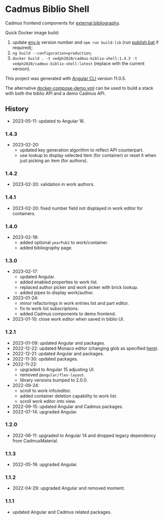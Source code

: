 # Cadmus Biblio Shell

Cadmus frontend components for [external bibliography](https://github.com/vedph/cadmus_biblioapi).

Quick Docker image build:

1. update [env.js](src/env.js) version number and `npm run build-lib` (run [publish.bat](publish.bat) if required);
2. `ng build --configuration=production`;
3. `docker build . -t vedph2020/cadmus-biblio-shell:1.4.3 -t vedph2020/cadmus-biblio-shell:latest` (replace with the current version).

This project was generated with [Angular CLI](https://github.com/angular/angular-cli) version 11.0.5.

The alternative [docker-compose-demo.yml](docker-compose-demo.yml) can be used to build a stack with both the biblio API and a demo Cadmus API.

## History

- 2023-05-11: updated to Angular 16.

### 1.4.3

- 2023-02-20:
  - updated key generation algorithm to reflect API counterpart.
  - use lookup to display selected item (for container) or reset it when just picking an item (for authors).

### 1.4.2

- 2023-02-20: validation in work authors.

### 1.4.1

- 2023-02-20: fixed number field not displayed in work editor for containers.

### 1.4.0

- 2023-02-18:
  - added optional `yearPub2` to work/container.
  - added bibliography page.

### 1.3.0

- 2023-02-17:
  - updated Angular.
  - added enabled properties to work list.
  - replaced author picker and work picker with brick lookup.
  - added pipes to display work/author.
- 2023-01-24:
  - minor refactorings in work entries list and part editor.
  - fix to work list subscriptions.
  - added Cadmus components to demo frontend.
- 2023-01-10: close work editor when saved in biblio UI.

### 1.2.1

- 2023-01-09: updated Angular and packages.
- 2022-12-22: updated Monaco editor (changing glob as specified [here](https://github.com/atularen/ngx-monaco-editor)).
- 2022-12-21: updated Angular and packages.
- 2022-11-30: updated packages.
- 2022-11-22:
  - upgraded to Angular 15 adjusting UI.
  - removed `@angular/flex-layout`.
  - library versions bumped to 2.0.0.
- 2022-09-24:
  - scroll to work info/editor.
  - added container deletion capability to work list.
  - scroll work editor into view.
- 2022-09-15: updated Angular and Cadmus packages.
- 2022-07-14: upgraded Angular.

### 1.2.0

- 2022-06-11: upgraded to Angular 14 and dropped legacy dependency from CadmusMaterial.

### 1.1.3

- 2022-05-18: upgraded Angular.

### 1.1.2

- 2022-04-29: upgraded Angular and removed moment.

### 1.1.1

- updated Angular and Cadmus related packages.
